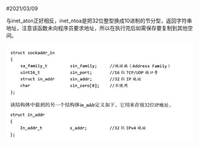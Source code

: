 #2021/03/09

与inet_aton正好相反，inet_ntoa是把32位整型换成10进制的节分型，返回字符串地址，注意该函数未向程序员要求地址，所以在执行完后如需保存要复制到其他空间。

![avatar](sockaddr_in.jpg)
